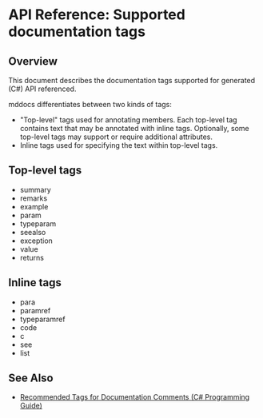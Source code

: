 # API Reference: Supported documentation tags

## Overview

This document describes the documentation tags supported for generated
(C#) API referenced.

mddocs differentiates between two kinds of tags:

- "Top-level" tags used for annotating members. Each top-level tag contains
  text that may be annotated with inline tags.
  Optionally, some top-level tags may support or require additional attributes.
- Inline tags used for specifying the text within top-level tags.

## Top-level tags

- summary
- remarks
- example
- param
- typeparam
- seealso
- exception
- value
- returns

## Inline tags

- para
- paramref
- typeparamref
- code
- c
- see
- list

## See Also

- [Recommended Tags for Documentation Comments (C# Programming Guide)](https://docs.microsoft.com/en-us/dotnet/csharp/programming-guide/xmldoc/recommended-tags-for-documentation-comments)